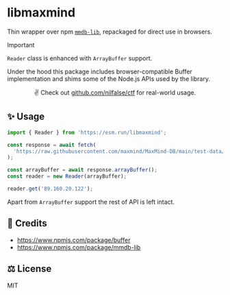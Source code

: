 # libmaxmind

Thin wrapper over npm [`mmdb-lib`](https://www.npmjs.com/package/mmdb-lib), repackaged for direct use in browsers.

> [!IMPORTANT]  
> `Reader` class is enhanced with `ArrayBuffer` support.

Under the hood this package includes browser-compatible Buffer implementation and shims some of the Node.js APIs used by the library.

<p align="center">✌️ Check out <a href="https://github.com/nilfalse/ctf">github.com/nilfalse/ctf</a> for real-world usage.</p>

## ✨ Usage

```typescript
import { Reader } from 'https://esm.run/libmaxmind';

const response = await fetch(
  'https://raw.githubusercontent.com/maxmind/MaxMind-DB/main/test-data/GeoLite2-Country-Test.mmdb'
);

const arrayBuffer = await response.arrayBuffer();
const reader = new Reader(arrayBuffer);

reader.get('89.160.20.122');
```

Apart from `ArrayBuffer` support the rest of API is left intact.

## 👏 Credits

- https://www.npmjs.com/package/buffer
- https://www.npmjs.com/package/mmdb-lib

## ⚖ License

MIT
